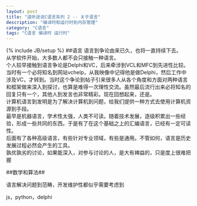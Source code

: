 ```yaml
---
layout: post
title: "道听途说C语言系列 2 -- 关于语言"
description: "编译时和运行时到内存管理"
category: "C语言"
tags: "C语言 编译时 运行时"
---
```

{% include JB/setup %}
##语言
   语言到争论由来已久，也将一直持续下去。  
   从学软件开始，大多数人都不会只接触一种语言。  
	个人较早接触到语言争论是Delphi和VC，后来牵涉到VCL和MFC到先进性比较。当时有一个必将知名到网站vchelp，从我映像中记得他是做Delphi，然后工作中涉及VC，才转到。当时这个争论到帖子引来很多人从各个角度和方面对两种语言和框架做来深入到探讨，也算是难得一次理性交流。虽然最后流行出来必将知名的回复只有一个，其他人到发言也非常精彩。现在回想起来，还是。  
	计算机语言到发明是为了解决计算机到问题，给我们提供一种方式去使用计算机资源到手段。  
	最早是机器语言，学术性太强，人类不可读。随着技术发展，逐级积累出一些经验，形成一些共同的东西。于是有了在这个基础之上的汇编语言，已经有一定可读性。  
	后面有了各种高级语言，有些针对专业领域，有些是通用。不管如何，语言是历史发展过程必然会产生的工具。  
	孰优孰劣的讨论，如果能深入，对参与讨论的人，是大有裨益的，只是度上很难把握  

##数学和算法##

语言解决问题到范畴，开发维护性都似乎需要考虑到
	
js，python，delphi
